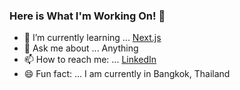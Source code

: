 ### Here is What I'm Working On! 👋

- 🌱 I’m currently learning ... [Next.js](https://nextjs.org/)
- 💬 Ask me about ... Anything
- 📫 How to reach me: ... [LinkedIn](https://www.linkedin.com/in/ariongeorge/)
- 😄 Fun fact: ... I am currently in Bangkok, Thailand
